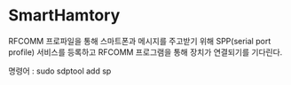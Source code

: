 # SmartHamtory

RFCOMM 프로파일을 통해 스마트폰과 메시지를 주고받기 위해 SPP(serial port profile) 서비스를 등록하고 RFCOMM 프로그램을 통해 장치가 연결되기를 기다린다. 

명령어 : sudo sdptool add sp
